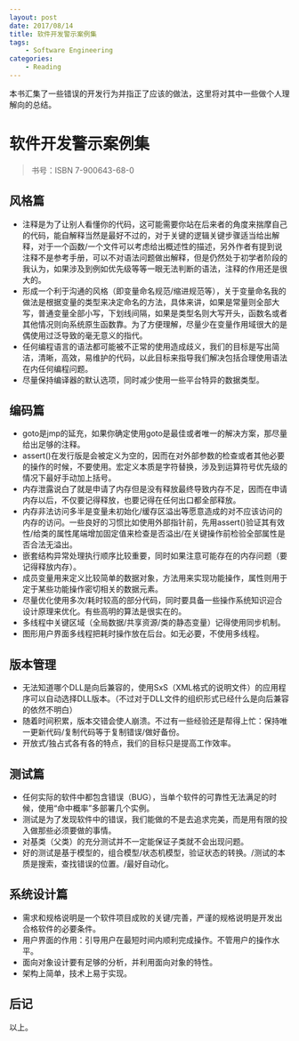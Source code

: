 ```yaml
---
layout: post
date: 2017/08/14
title: 软件开发警示案例集
tags:
    - Software Engineering
categories:
    - Reading
---
```


本书汇集了一些错误的开发行为并指正了应该的做法，这里将对其中一些做个人理解向的总结。

# 软件开发警示案例集
> 书号：ISBN 7-900643-68-0

## 风格篇

+ 注释是为了让别人看懂你的代码，这可能需要你站在后来者的角度来揣摩自己的代码，能自解释当然是最好不过的，对于关键的逻辑关键步骤适当给出解释，对于一个函数/一个文件可以考虑给出概述性的描述，另外作者有提到说注释不是参考手册，可以不对语法问题做出解释，但是仍然处于初学者阶段的我认为，如果涉及到例如优先级等等一眼无法判断的语法，注释的作用还是很大的。
+ 形成一个利于沟通的风格（即变量命名规范/缩进规范等），关于变量命名我的做法是根据变量的类型来决定命名的方法，具体来讲，如果是常量则全部大写，普通变量全部小写，下划线间隔，如果是类型名则大写开头，函数名或者其他情况则向系统原生函数靠。为了方便理解，尽量少在变量作用域很大的是偶使用过泛导致的毫无意义的指代。
+ 任何编程语言的语法都可能被不正常的使用造成歧义，我们的目标是写出简洁，清晰，高效，易维护的代码，以此目标来指导我们解决包括合理使用语法在内任何编程问题。
+ 尽量保持编译器的默认选项，同时减少使用一些平台特异的数据类型。

<!--more-->

## 编码篇

+ goto是jmp的延充，如果你确定使用goto是最佳或者唯一的解决方案，那尽量给出足够的注释。
+ assert()在发行版是会被定义为空的，因而在对外部参数的检查或者其他必要的操作的时候，不要使用。宏定义本质是字符替换，涉及到运算符号优先级的情况下最好手动加上括号。
+ 内存泄露说白了就是申请了内存但是没有释放最终导致内存不足，因而在申请内存以后，不仅要记得释放，也要记得在任何出口都全部释放。
+ 内存非法访问多半是变量未初始化/缓存区溢出等愿意造成的对不应该访问的内存的访问。一些良好的习惯比如使用外部指针前，先用assert()验证其有效性/给类的属性尾端增加固定值来检查是否溢出/在关键操作前检验全部属性是否合法无溢出。
+ 嵌套结构异常处理执行顺序比较重要，同时如果注意可能存在的内存问题（要记得释放内存）。
+ 成员变量用来定义比较简单的数据对象，方法用来实现功能操作，属性则用于定于某些功能操作密切相关的数据元素。
+ 尽量优化使用多次/耗时较高的部分代码，同时要具备一些操作系统知识迎合设计原理来优化。有些高明的算法是很实在的。
+ 多线程中关键区域（全局数据/共享资源/类的静态变量）记得使用同步机制。
+ 图形用户界面多线程把耗时操作放在后台。如无必要，不使用多线程。

## 版本管理

+ 无法知道哪个DLL是向后兼容的，使用SxS（XML格式的说明文件）的应用程序可以自动选择DLL版本。（不过对于DLL文件的组织形式已经什么是向后兼容的依然不明白）
+ 随着时间积累，版本交错会使人崩溃。不过有一些经验还是帮得上忙：保持唯一更新代码/复制代码等于复制错误/做好备份。
+ 开放式/独占式各有各的特点，我们的目标只是提高工作效率。

## 测试篇

+ 任何实际的软件中都包含错误（BUG），当单个软件的可靠性无法满足的时候，使用“命中概率”多部署几个实例。
+ 测试是为了发现软件中的错误，我们能做的不是去追求完美，而是用有限的投入做那些必须要做的事情。
+ 对基类（父类）的充分测试并不一定能保证子类就不会出现问题。
+ 好的测试是基于模型的，组合模型/状态机模型，验证状态的转换。/测试的本质是搜索，查找错误的位置。/最好自动化。

## 系统设计篇

+ 需求和规格说明是一个软件项目成败的关键/完善，严谨的规格说明是开发出合格软件的必要条件。
+ 用户界面的作用：引导用户在最短时间内顺利完成操作。不管用户的操作水平。
+ 面向对象设计要有足够的分析，并利用面向对象的特性。
+ 架构上简单，技术上易于实现。

## 后记

以上。